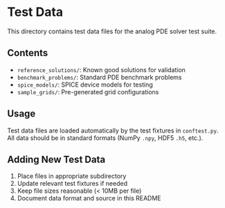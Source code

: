 # Test Data

This directory contains test data files for the analog PDE solver test suite.

## Contents

- `reference_solutions/`: Known good solutions for validation
- `benchmark_problems/`: Standard PDE benchmark problems
- `spice_models/`: SPICE device models for testing
- `sample_grids/`: Pre-generated grid configurations

## Usage

Test data files are loaded automatically by the test fixtures in `conftest.py`.
All data should be in standard formats (NumPy `.npy`, HDF5 `.h5`, etc.).

## Adding New Test Data

1. Place files in appropriate subdirectory
2. Update relevant test fixtures if needed
3. Keep file sizes reasonable (< 10MB per file)
4. Document data format and source in this README